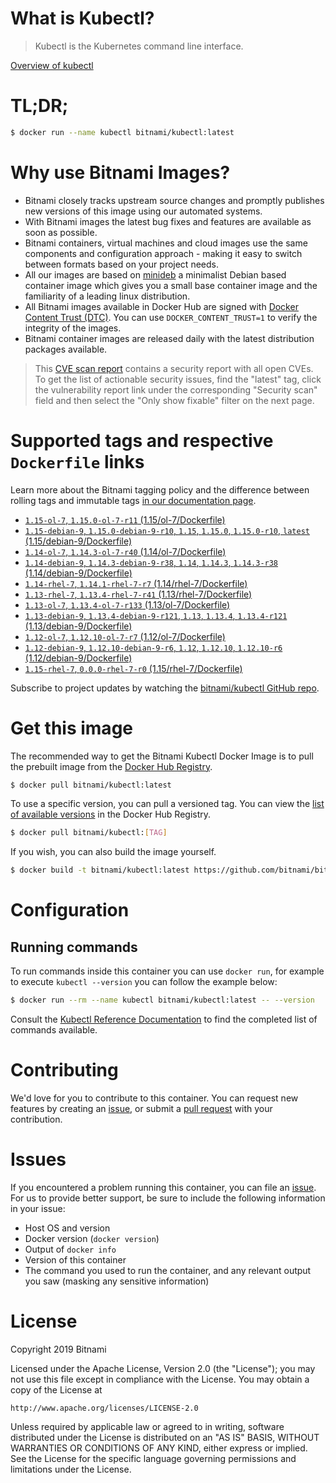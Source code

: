 
# What is Kubectl?

> Kubectl is the Kubernetes command line interface.

[Overview of kubectl](https://kubernetes.io/docs/reference/kubectl/overview/)

# TL;DR;

```bash
$ docker run --name kubectl bitnami/kubectl:latest
```

# Why use Bitnami Images?

* Bitnami closely tracks upstream source changes and promptly publishes new versions of this image using our automated systems.
* With Bitnami images the latest bug fixes and features are available as soon as possible.
* Bitnami containers, virtual machines and cloud images use the same components and configuration approach - making it easy to switch between formats based on your project needs.
* All our images are based on [minideb](https://github.com/bitnami/minideb) a minimalist Debian based container image which gives you a small base container image and the familiarity of a leading linux distribution.
* All Bitnami images available in Docker Hub are signed with [Docker Content Trust (DTC)](https://docs.docker.com/engine/security/trust/content_trust/). You can use `DOCKER_CONTENT_TRUST=1` to verify the integrity of the images.
* Bitnami container images are released daily with the latest distribution packages available.


> This [CVE scan report](https://quay.io/repository/bitnami/kubectl?tab=tags) contains a security report with all open CVEs. To get the list of actionable security issues, find the "latest" tag, click the vulnerability report link under the corresponding "Security scan" field and then select the "Only show fixable" filter on the next page.

# Supported tags and respective `Dockerfile` links

Learn more about the Bitnami tagging policy and the difference between rolling tags and immutable tags [in our documentation page](https://docs.bitnami.com/containers/how-to/understand-rolling-tags-containers/).


* [`1.15-ol-7`, `1.15.0-ol-7-r11` (1.15/ol-7/Dockerfile)](https://github.com/bitnami/bitnami-docker-kubectl/blob/1.15.0-ol-7-r11/1.15/ol-7/Dockerfile)
* [`1.15-debian-9`, `1.15.0-debian-9-r10`, `1.15`, `1.15.0`, `1.15.0-r10`, `latest` (1.15/debian-9/Dockerfile)](https://github.com/bitnami/bitnami-docker-kubectl/blob/1.15.0-debian-9-r10/1.15/debian-9/Dockerfile)
* [`1.14-ol-7`, `1.14.3-ol-7-r40` (1.14/ol-7/Dockerfile)](https://github.com/bitnami/bitnami-docker-kubectl/blob/1.14.3-ol-7-r40/1.14/ol-7/Dockerfile)
* [`1.14-debian-9`, `1.14.3-debian-9-r38`, `1.14`, `1.14.3`, `1.14.3-r38` (1.14/debian-9/Dockerfile)](https://github.com/bitnami/bitnami-docker-kubectl/blob/1.14.3-debian-9-r38/1.14/debian-9/Dockerfile)
* [`1.14-rhel-7`, `1.14.1-rhel-7-r7` (1.14/rhel-7/Dockerfile)](https://github.com/bitnami/bitnami-docker-kubectl/blob/1.14.1-rhel-7-r7/1.14/rhel-7/Dockerfile)
* [`1.13-rhel-7`, `1.13.4-rhel-7-r41` (1.13/rhel-7/Dockerfile)](https://github.com/bitnami/bitnami-docker-kubectl/blob/1.13.4-rhel-7-r41/1.13/rhel-7/Dockerfile)
* [`1.13-ol-7`, `1.13.4-ol-7-r133` (1.13/ol-7/Dockerfile)](https://github.com/bitnami/bitnami-docker-kubectl/blob/1.13.4-ol-7-r133/1.13/ol-7/Dockerfile)
* [`1.13-debian-9`, `1.13.4-debian-9-r121`, `1.13`, `1.13.4`, `1.13.4-r121` (1.13/debian-9/Dockerfile)](https://github.com/bitnami/bitnami-docker-kubectl/blob/1.13.4-debian-9-r121/1.13/debian-9/Dockerfile)
* [`1.12-ol-7`, `1.12.10-ol-7-r7` (1.12/ol-7/Dockerfile)](https://github.com/bitnami/bitnami-docker-kubectl/blob/1.12.10-ol-7-r7/1.12/ol-7/Dockerfile)
* [`1.12-debian-9`, `1.12.10-debian-9-r6`, `1.12`, `1.12.10`, `1.12.10-r6` (1.12/debian-9/Dockerfile)](https://github.com/bitnami/bitnami-docker-kubectl/blob/1.12.10-debian-9-r6/1.12/debian-9/Dockerfile)
* [`1.15-rhel-7`, `0.0.0-rhel-7-r0` (1.15/rhel-7/Dockerfile)](https://github.com/bitnami/bitnami-docker-kubectl/blob/0.0.0-rhel-7-r0/1.15/rhel-7/Dockerfile)

Subscribe to project updates by watching the [bitnami/kubectl GitHub repo](https://github.com/bitnami/bitnami-docker-kubectl).

# Get this image

The recommended way to get the Bitnami Kubectl Docker Image is to pull the prebuilt image from the [Docker Hub Registry](https://hub.docker.com/r/bitnami/kubectl).

```bash
$ docker pull bitnami/kubectl:latest
```

To use a specific version, you can pull a versioned tag. You can view the [list of available versions](https://hub.docker.com/r/bitnami/kubectl/tags/) in the Docker Hub Registry.

```bash
$ docker pull bitnami/kubectl:[TAG]
```

If you wish, you can also build the image yourself.

```bash
$ docker build -t bitnami/kubectl:latest https://github.com/bitnami/bitnami-docker-kubectl.git
```

# Configuration

## Running commands

To run commands inside this container you can use `docker run`, for example to execute `kubectl --version` you can follow the example below:

```bash
$ docker run --rm --name kubectl bitnami/kubectl:latest -- --version
```

Consult the [Kubectl Reference Documentation](https://kubernetes.io/docs/reference/generated/kubectl/kubectl-commands) to find the completed list of commands available.

# Contributing

We'd love for you to contribute to this container. You can request new features by creating an [issue](https://github.com/bitnami/bitnami-docker-kubectl/issues), or submit a [pull request](https://github.com/bitnami/bitnami-docker-kubectl/pulls) with your contribution.

# Issues

If you encountered a problem running this container, you can file an [issue](https://github.com/bitnami/bitnami-docker-kubectl/issues). For us to provide better support, be sure to include the following information in your issue:

- Host OS and version
- Docker version (`docker version`)
- Output of `docker info`
- Version of this container
- The command you used to run the container, and any relevant output you saw (masking any sensitive information)

# License

Copyright 2019 Bitnami

Licensed under the Apache License, Version 2.0 (the "License");
you may not use this file except in compliance with the License.
You may obtain a copy of the License at

    http://www.apache.org/licenses/LICENSE-2.0

Unless required by applicable law or agreed to in writing, software
distributed under the License is distributed on an "AS IS" BASIS,
WITHOUT WARRANTIES OR CONDITIONS OF ANY KIND, either express or implied.
See the License for the specific language governing permissions and
limitations under the License.
